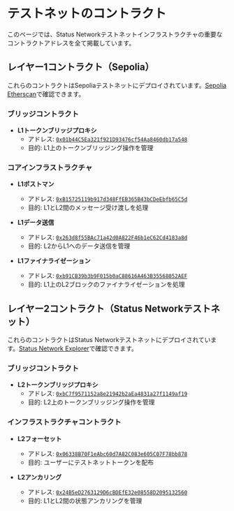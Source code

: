 # テストネットのコントラクト

このページでは、Status Networkテストネットインフラストラクチャの重要なコントラクトアドレスを全て掲載しています。

## レイヤー1コントラクト（Sepolia）

これらのコントラクトはSepoliaテストネットにデプロイされています。[Sepolia Etherscan](https://sepolia.etherscan.io)で確認できます。

### ブリッジコントラクト
- **L1トークンブリッジプロキシ**
  - アドレス: [`0x01b44C5Ea321f921D93476cf54Aa8460db17a548`](https://sepolia.etherscan.io/address/0x01b44C5Ea321f921D93476cf54Aa8460db17a548)
  - 目的: L1上のトークンブリッジング操作を管理

### コアインフラストラクチャ
- **L1ポストマン**
  - アドレス: [`0xB15725119b917d348FfEB365B43bCDeEbfb65C5d`](https://sepolia.etherscan.io/address/0xB15725119b917d348FfEB365B43bCDeEbfb65C5d)
  - 目的: L1とL2間のメッセージ受け渡しを処理

- **L1データ送信**
  - アドレス: [`0x263d8f55BAc71a42d0A822F46b1eC62Cd4183a8d`](https://sepolia.etherscan.io/address/0x263d8f55BAc71a42d0A822F46b1eC62Cd4183a8d)
  - 目的: L2からL1へのデータ送信を管理

- **L1ファイナライゼーション**
  - アドレス: [`0xb91CB39b3b9F015b0aC88616A463B35568052AEF`](https://sepolia.etherscan.io/address/0xb91CB39b3b9F015b0aC88616A463B35568052AEF)
  - 目的: L1上のL2ブロックのファイナライゼーションを処理

## レイヤー2コントラクト（Status Networkテストネット）

これらのコントラクトはStatus Networkテストネットにデプロイされています。[Status Network Explorer](https://sepoliascan.status.network)で確認できます。

### ブリッジコントラクト
- **L2トークンブリッジプロキシ**
  - アドレス: [`0xbC7f9571152a8e21942b2aEa4831a27f1149af19`](https://sepoliascan.status.network/address/0xbC7f9571152a8e21942b2aEa4831a27f1149af19)
  - 目的: L2上のトークンブリッジング操作を管理

### インフラストラクチャコントラクト
- **L2フォーセット**
  - アドレス: [`0x06338B70F1eAbc60d7A82C083e605C07F78bb878`](https://sepoliascan.status.network/address/0x06338B70F1eAbc60d7A82C083e605C07F78bb878)
  - 目的: ユーザーにテストネットトークンを配布

- **L2アンカリング**
  - アドレス: [`0x24B5eD2763129D6cBDEfE32e08558D2095132560`](https://sepoliascan.status.network/address/0x24B5eD2763129D6cBDEfE32e08558D2095132560)
  - 目的: L1とL2間の状態アンカリングを管理
